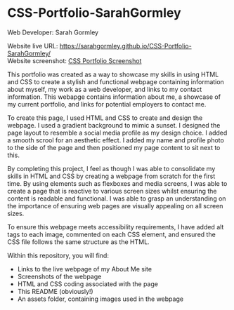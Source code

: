 # CSS-Portfolio-SarahGormley

Web Developer: Sarah Gormley

Website live URL: https://sarahgormley.github.io/CSS-Portfolio-SarahGormley/  
Website screenshot:  [CSS Portfolio Screenshot](./images/screenshot.png) 

This portfolio was created as a way to showcase my skills in using HTML and CSS to create a stylish and functional webpage containing information about myself, my work as a web developer, and links to my contact information. This webapge contains information about me, a showcase of my current portfolio, and links for potential employers to contact me. 

To create this page, I used HTML and CSS to create and design the webpage. I used a gradient background to mimic a sunset. I designed the page layout to resemble a social media profile as my design choice. I added a smooth scrool for an aesthetic effect. I added my name and profile photo to the side of the page and then positioned my page content to sit next to this. 

By completing this project, I feel as though I was able to consolidate my skills in HTML and CSS by creating a webpage from scratch for the first time. By using elements such as flexboxes and media screens, I was able to create a page that is reactive to various screen sizes whilst ensuring the content is readable and functional. I was able to grasp an understanding on the importance of ensuring web pages are visually appealing on all screen sizes. 

To ensure this webpage meets accessibility requirements, I have added alt tags to each image, commented on each CSS element, and ensured the CSS file follows the same structure as the HTML. 

Within this repository, you will find:
- Links to the live webpage of my About Me site
- Screenshots of the webpage
- HTML and CSS coding associated with the page
- This README (obviously!)
- An assets folder, containing images used in the webpage

